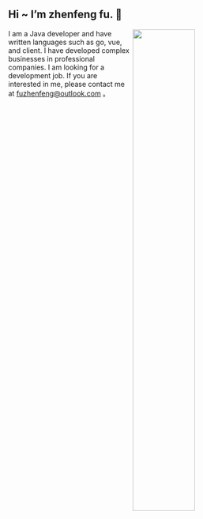 ## Hi ~ I’m zhenfeng fu. 👋  

<img width="50%" align="right" src="https://github-readme-stats-sigma-five.vercel.app/api/?username=fuzhenfeng&show_icons=true&title_color=fff&icon_color=79ff97&text_color=9f9f9f&bg_color=151515" />

I am a Java developer and have written languages such as go, vue, and client. I have developed complex businesses in professional companies. I am looking for a development job. If you are interested in me, please contact me at fuzhenfeng@outlook.com 。
